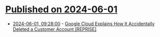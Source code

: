 # [Published on 2024-06-01](index.md)

* [2024-06-01, 09:28:00](https://soylentnews.org/article.pl?sid=24/05/31/0013202&from=rss) - [Google Cloud Explains How It Accidentally Deleted a Customer Account [REPRISE]](https://soylentnews.org/article.pl?sid=24/05/31/0013202&from=rss)
